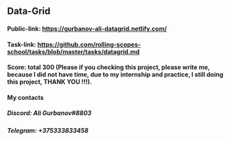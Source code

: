 ## Data-Grid

#### Public-link: https://gurbanov-ali-datagrid.netlify.com/

#### Task-link: https://github.com/rolling-scopes-school/tasks/blob/master/tasks/datagrid.md

#### Score: total 300 (Please if you checking this project, please write me, because I did not have time, due to my internship and practice, I still doing this project, THANK YOU !!!).

#### My contacts
##### Discord: Ali Gurbanov#8803
##### Telegram: +375333833458
